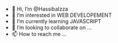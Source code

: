 - 👋 Hi, I’m @HassibaIzza
- 👀 I’m interested in WEB DEVELOPEMENT 
- 🌱 I’m currently learning JAVASCRIPT 
- 💞️ I’m looking to collaborate on ...
- 📫 How to reach me ...

<!---
HassibaIzza/HassibaIzza is a ✨ special ✨ repository because its `README.md` (this file) appears on your GitHub profile.
You can click the Preview link to take a look at your changes.
--->
